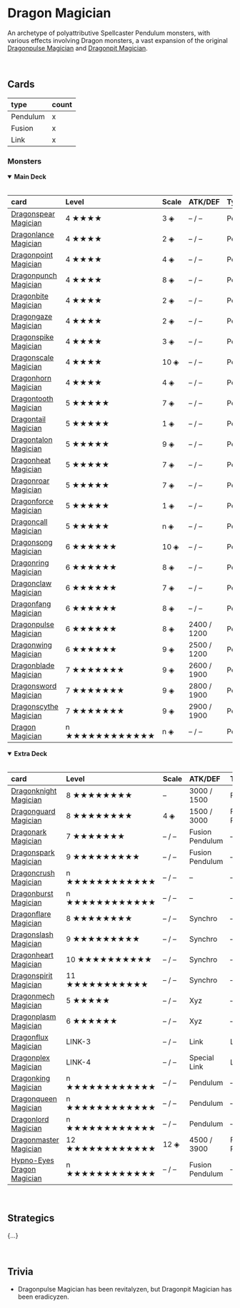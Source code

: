 # Dragon Magician

An archetype of polyattributive Spellcaster Pendulum monsters, with various effects involving Dragon monsters, a vast expansion of the original [Dragonpulse Magician](https://yugioh.fandom.com/wiki/Dragonpulse_Magician) and [Dragonpit Magician](https://yugioh.fandom.com/wiki/Dragonpit_Magician).


<br>


## Cards

| type | count |
| :--- | :---- |
| Pendulum | x |
| Fusion   | x |
| Link     | x |

### Monsters

<details open>
  <summary> <b> Main Deck </b> </summary> <br>

| card | Level | Scale | ATK/DEF | Type | Attribute |
| :--- | :---- | :---- | :------ | :--- | :-------- |
| [Dragonspear Magician](../cards/monsters/pendulum/Dragonspear%20Magician.md) | 4 ★★★★ | 3 ◈ | – / – | Pendulum | – |
| [Dragonlance Magician](../cards/monsters/pendulum/Dragonlance%20Magician.md) | 4 ★★★★ | 2 ◈ | – / – | Pendulum | – |
| [Dragonpoint Magician](../cards/monsters/pendulum/Dragonpoint%20Magician.md) | 4 ★★★★ | 4 ◈ | – / – | Pendulum | – |
| [Dragonpunch Magician](../cards/monsters/pendulum/Dragonpunch%20Magician.md) | 4 ★★★★ | 8 ◈ | – / – | Pendulum | – |
| [Dragonbite Magician](../cards/monsters/pendulum/Dragonbite%20Magician.md) | 4 ★★★★ | 2 ◈ | – / – | Pendulum | – |
| [Dragongaze Magician](../cards/monsters/pendulum/Dragongaze%20Magician.md) | 4 ★★★★ | 2 ◈ | – / – | Pendulum | – |
| [Dragonspike Magician](../cards/monsters/pendulum/Dragonspike%20Magician.md) | 4 ★★★★ | 3 ◈ | – / – | Pendulum | – |
| [Dragonscale Magician](../cards/monsters/pendulum/Dragonscale%20Magician.md) | 4 ★★★★ | 10 ◈ | – / – | Pendulum | – |
| [Dragonhorn Magician](../cards/monsters/pendulum/Dragonhorn%20Magician.md) | 4 ★★★★ | 4 ◈ | – / – | Pendulum | – |
| [Dragontooth Magician](../cards/monsters/pendulum/Dragontooth%20Magician.md) | 5 ★★★★★ | 7 ◈ | – / – | Pendulum | – |
| [Dragontail Magician](../cards/monsters/pendulum/Dragontail%20Magician.md) | 5 ★★★★★ | 1 ◈ | – / – | Pendulum | – |
| [Dragontalon Magician](../cards/monsters/pendulum/Dragontalon%20Magician.md) | 5 ★★★★★ | 9 ◈ | – / – | Pendulum | – |
| [Dragonheat Magician](../cards/monsters/pendulum/Dragonheat%20Magician.md) | 5 ★★★★★ | 7 ◈ | – / – | Pendulum | – |
| [Dragonroar Magician](../cards/monsters/pendulum/Dragonroar%20Magician.md) | 5 ★★★★★ | 7 ◈ | – / – | Pendulum | – |
| [Dragonforce Magician](../cards/monsters/pendulum/Dragonforce%20Magician.md) | 5 ★★★★★ | 1 ◈ | – / – | Pendulum | – |
| [Dragoncall Magician](../cards/monsters/pendulum/Dragoncall%20Magician.md) | 5 ★★★★★ | n ◈ | – / – | Pendulum | – |
| [Dragonsong Magician](../cards/monsters/pendulum/Dragonsong%20Magician.md) | 6 ★★★★★★ | 10 ◈ | – / – | Pendulum | – |
| [Dragonring Magician](../cards/monsters/pendulum/Dragonring%20Magician.md) | 6 ★★★★★★ | 8 ◈ | – / – | Pendulum | – |
| [Dragonclaw Magician](../cards/monsters/pendulum/Dragonclaw%20Magician.md) | 6 ★★★★★★ | 7 ◈ | – / – | Pendulum | – |
| [Dragonfang Magician](../cards/monsters/pendulum/Dragonfang%20Magician.md) | 6 ★★★★★★ | 8 ◈ | – / – | Pendulum | – |
| [Dragonpulse Magician](../cards/monsters/pendulum/Dragonpulse%20Magician.md) | 6 ★★★★★★ | 8 ◈ | 2400 / 1200 | Pendulum | – |
| [Dragonwing Magician](../cards/monsters/pendulum/Dragonwing%20Magician.md) | 6 ★★★★★★ | 9 ◈ | 2500 / 1200 | Pendulum | – |
| [Dragonblade Magician](../cards/monsters/pendulum/Dragonblade%20Magician.md) | 7 ★★★★★★★ | 9 ◈ | 2600 / 1900 | Pendulum | – |
| [Dragonsword Magician](../cards/monsters/pendulum/Dragonsword%20Magician.md) | 7 ★★★★★★★ | 9 ◈ | 2800 / 1900 | Pendulum | – |
| [Dragonscythe Magician](../cards/monsters/pendulum/Dragonscythe%20Magician.md) | 7 ★★★★★★★ | 9 ◈ | 2900 / 1900 | Pendulum | – |
| [Dragon Magician](../cards/monsters/pendulum/Dragon%20Magician.md) | n ★★★★★★★★★★★★ | n ◈ | – / – | Pendulum | – |

</details>

<details open>
  <summary> <b> Extra Deck </b> </summary> <br>

| card | Level | Scale | ATK/DEF | Type | Attribute | material |
| :--- | :---- | :---- | :------ | :--- | :-------- | :------- |
| [Dragonknight Magician](../cards/monsters/fusion/Dragonknight%20Magician.md) | 8 ★★★★★★★★ | – | 3000 / 1500 | Fusion | LIGHT | – |
| [Dragonguard Magician](../cards/monsters/fusion/Dragon%20Magicianguard.md) | 8 ★★★★★★★★ | 4 ◈ | 1500 / 3000 | Fusion Pendulum | LIGHT | – |
| [Dragonark Magician](../cards/monsters/fusion/Dragonark%20Magician.md) | 7 ★★★★★★★ | – / – | Fusion Pendulum | – | – |
| [Dragonspark Magician](../cards/monsters/fusion/Dragonspark%20Magician.md) | 9 ★★★★★★★★★ | – / – | Fusion Pendulum | – | – |
| [Dragoncrush Magician](../cards/monsters/–/Dragoncrush%20Magician.md) | n ★★★★★★★★★★★★ | – / – | – | – | – |
| [Dragonburst Magician](../cards/monsters/–/Dragonburst%20Magician.md) | n ★★★★★★★★★★★★ | – / – | – | – | – |
| [Dragonflare Magician](../cards/monsters/synchro/Dragonflare%20Magician.md) | 8 ★★★★★★★★ | – / – | Synchro | – | – |
| [Dragonslash Magician](../cards/monsters/synchro/Dragonslash%20Magician.md) | 9 ★★★★★★★★★ | – / – | Synchro | – | – |
| [Dragonheart Magician](../cards/monsters/synchro/Dragonheart%20Magician.md) | 10 ★★★★★★★★★★ | – / – | Synchro | – | – |
| [Dragonspirit Magician](../cards/monsters/synchro/Dragonspirit%20Magician.md) | 11 ★★★★★★★★★★★ | – / – | Synchro | – | – |
| [Dragonmech Magician](../cards/monsters/xyz/Dragonmech%20Magician.md) | 5 ★★★★★ | – / – | Xyz | – | – |
| [Dragonplasm Magician](../cards/monsters/xyz/Dragonplasm%20Magician.md) | 6 ★★★★★★ | – / – | Xyz | – | – |
| [Dragonflux Magician](../cards/monsters/link/Dragonflux%20Magician.md) | LINK-3 | – / – | Link | LIGHT | – |
| [Dragonplex Magician](../cards/monsters/link/Dragonplex%20Magician.md) | LINK-4 | – / – | Special Link | LIGHT | – |
| [Dragonking Magician](../cards/monsters/–/Dragonking%20Magician.md) | n ★★★★★★★★★★★★ | – / – | Pendulum | – | – |
| [Dragonqueen Magician](../cards/monsters/–/Dragonqueen%20Magician.md) | n ★★★★★★★★★★★★ | – / – | Pendulum | – | – |
| [Dragonlord Magician](../cards/monsters/–/Dragonlord%20Magician.md) | n ★★★★★★★★★★★★ | – / – | Pendulum | – | – |
| [Dragonmaster Magician](../cards/monsters/fusion/Dragonmaster%20Magician.md) | 12 ★★★★★★★★★★★★ | 12 ◈ | 4500 / 3900 | Fusion Pendulum | LIGHT | – |
| [Hypno-Eyes Dragon Magician](../cards/monsters/fusion/Hypno-Eyes%20Dragon%20Magician.md) | n ★★★★★★★★★★★★ | – / – | Fusion Pendulum | – | – |

</details>


<br>


## Strategics

{...}


<br>


## Trivia

- Dragonpulse Magician has been revitalyzen, but Dragonpit Magician has been eradicyzen.
